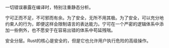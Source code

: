 一切错误暴露在编译时，特别注重静态分析。


宁可正而不足，不可邪而有余。为了安全，无所不用其极。为了安全，可以充分地约束人的行为，即便这样会限制语言的表达能力。宁可在一个严密的逻辑体系中添加一些例外，也不愿安于在容易出错的体系中苟延残喘。

安全分层。Rust的核心是安全的，但是它也允许用户执行危险的高级操作。  